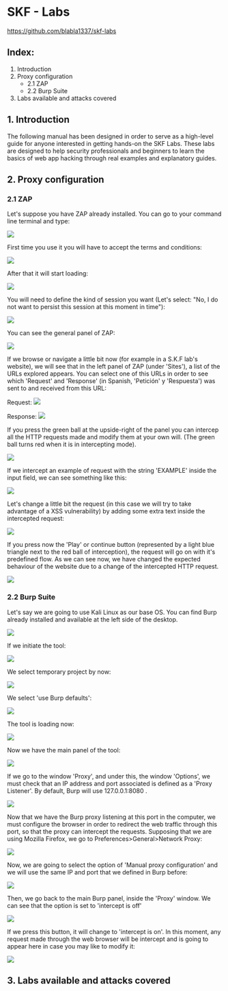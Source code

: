 # SKF - Labs
https://github.com/blabla1337/skf-labs

## Index:
1. Introduction
2. Proxy configuration
   -  2.1 ZAP
   -  2.2 Burp Suite
3. Labs available and attacks covered


## 1. Introduction
The following manual has been designed in order to serve as a high-level guide for anyone interested in getting hands-on the SKF Labs. These labs are designed to help security professionals and beginners to learn the basics of web app hacking through real examples and explanatory guides.

## 2. Proxy configuration
### 2.1 ZAP

Let's suppose you have ZAP already installed.
You can go to your command line terminal and type:

![](./images/zap/01.png)


First time you use it you will have to accept the terms and conditions:

![](./images/zap/02.png)


After that it will start loading:

![](./images/zap/03.png)


You will need to define the kind of session you want (Let's select: "No, I do not want to persist this session at this moment in time"):

![](./images/zap/04.png)


You can see the general panel of ZAP:

![](./images/zap/05.png)


If we browse or navigate a little bit now (for example in a S.K.F lab's website), we will see that in the left panel of ZAP (under 'Sites'), a list of the URLs explored appears.
You can select one of this URLs in order to see which 'Request' and 'Response' (in Spanish, 'Petición' y 'Respuesta') was sent to and received from this URL:

Request:
![](./images/zap/06.png)


Response:
![](./images/zap/07.png)


If you press the green ball at the upside-right of the panel you can intercep all the HTTP requests made and modify them at your own will. (The green ball turns red when it is in intercepting mode).

![](./images/zap/08.png)


If we intercept an example of request with the string 'EXAMPLE' inside the input field, we can see something like this:

![](./images/zap/09.png)


Let's change a little bit the request (in this case we will try to take advantage of a XSS vulnerability) by adding some extra text inside the intercepted request:

![](./images/zap/10.png)


If you press now the 'Play' or continue button (represented by a light blue triangle next to the red ball of interception), the request will go on with it's predefined flow.
As we can see now, we have changed the expected behaviour of the website due to a change of the intercepted HTTP request.

![](./images/zap/11.png)



### 2.2 Burp Suite

Let's say we are going to use Kali Linux as our base OS. You can find Burp already installed and available at the left side of the desktop.

![](./images/burp/01.png)


If we initiate the tool:

![](./images/burp/02.png)


We select temporary project by now:

![](./images/burp/03.png)


We select 'use Burp defaults':

![](./images/burp/04.png)


The tool is loading now:

![](./images/burp/05.png)


Now we have the main panel of the tool:

![](./images/burp/06.png)


If we go to the window 'Proxy', and under this, the window 'Options', we must check that
an IP address and port associated is defined as a 'Proxy Listener'. By default, Burp will use 127.0.0.1:8080 .

![](./images/burp/07.png)


Now that we have the Burp proxy listening at this port in the computer, we must configure the browser in order to redirect the web traffic through this port, so that the proxy can intercept the requests.
Supposing that we are using Mozilla Firefox, we go to Preferences>General>Network Proxy:

![](./images/burp/08.png)


Now, we are going to select the option of 'Manual proxy configuration' and we will use the same IP and port that we defined in Burp before: 

![](./images/burp/09.png)


Then, we go back to the main Burp panel, inside the 'Proxy' window. We can see that the option is set to 'intercept is off'

![](./images/burp/10.png)


If we press this button, it will change to 'intercept is on'. In this moment, any request made through the web browser will be intercept and is going to appear here in case you may like to modify it:

![](./images/burp/11.png)



## 3. Labs available and attacks covered


